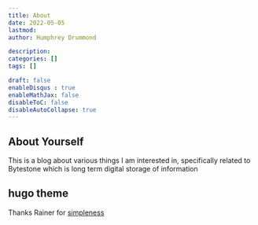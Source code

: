 ```yaml
---
title: About
date: 2022-05-05
lastmod: 
author: Humphrey Drummond

description: 
categories: []
tags: []

draft: false
enableDisqus : true
enableMathJax: false
disableToC: false
disableAutoCollapse: true
---
```


## About Yourself

This is a blog about various things I am interested in, specifically related to Bytestone which is long term digital storage of information

## hugo theme 

Thanks Rainer for [simpleness](https://github.com/RainerChiang/simpleness)



